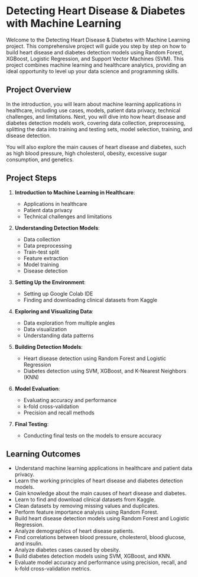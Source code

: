 # Detecting Heart Disease & Diabetes with Machine Learning

Welcome to the Detecting Heart Disease & Diabetes with Machine Learning project. This comprehensive project will guide you step by step on how to build heart disease and diabetes detection models using Random Forest, XGBoost, Logistic Regression, and Support Vector Machines (SVM). This project combines machine learning and healthcare analytics, providing an ideal opportunity to level up your data science and programming skills.

## Project Overview

In the introduction, you will learn about machine learning applications in healthcare, including use cases, models, patient data privacy, technical challenges, and limitations. Next, you will dive into how heart disease and diabetes detection models work, covering data collection, preprocessing, splitting the data into training and testing sets, model selection, training, and disease detection.

You will also explore the main causes of heart disease and diabetes, such as high blood pressure, high cholesterol, obesity, excessive sugar consumption, and genetics.

## Project Steps

1. **Introduction to Machine Learning in Healthcare**:
    - Applications in healthcare
    - Patient data privacy
    - Technical challenges and limitations

2. **Understanding Detection Models**:
    - Data collection
    - Data preprocessing
    - Train-test split
    - Feature extraction
    - Model training
    - Disease detection

3. **Setting Up the Environment**:
    - Setting up Google Colab IDE
    - Finding and downloading clinical datasets from Kaggle

4. **Exploring and Visualizing Data**:
    - Data exploration from multiple angles
    - Data visualization
    - Understanding data patterns

5. **Building Detection Models**:
    - Heart disease detection using Random Forest and Logistic Regression
    - Diabetes detection using SVM, XGBoost, and K-Nearest Neighbors (KNN)

6. **Model Evaluation**:
    - Evaluating accuracy and performance
    - k-fold cross-validation
    - Precision and recall methods

7. **Final Testing**:
    - Conducting final tests on the models to ensure accuracy

## Learning Outcomes

- Understand machine learning applications in healthcare and patient data privacy.
- Learn the working principles of heart disease and diabetes detection models.
- Gain knowledge about the main causes of heart disease and diabetes.
- Learn to find and download clinical datasets from Kaggle.
- Clean datasets by removing missing values and duplicates.
- Perform feature importance analysis using Random Forest.
- Build heart disease detection models using Random Forest and Logistic Regression.
- Analyze demographics of heart disease patients.
- Find correlations between blood pressure, cholesterol, blood glucose, and insulin.
- Analyze diabetes cases caused by obesity.
- Build diabetes detection models using SVM, XGBoost, and KNN.
- Evaluate model accuracy and performance using precision, recall, and k-fold cross-validation metrics.

